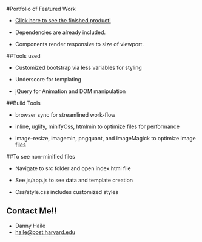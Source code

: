 #Portfolio of Featured Work

* 	[Click here to see the finished product!](http://sallust.github.io/portfolio/)

* Dependencies are already included.

* Components render responsive to size of viewport.

##Tools used

* Customized bootstrap via less variables for styling

* Underscore for templating

* jQuery for Animation and DOM manipulation

##Build Tools

* browser sync for streamlined work-flow

* inline, uglify, minifyCss, htmlmin to optimize files for performance

* image-resize, imagemin, pngquant, and imageMagick to optimize image files

##To see non-minified files

* Navigate to src folder and open index.html file

* See js/app.js to see data and template creation 

* Css/style.css includes customized styles


## Contact Me!!
* Danny Haile
* haile@post.harvard.edu


